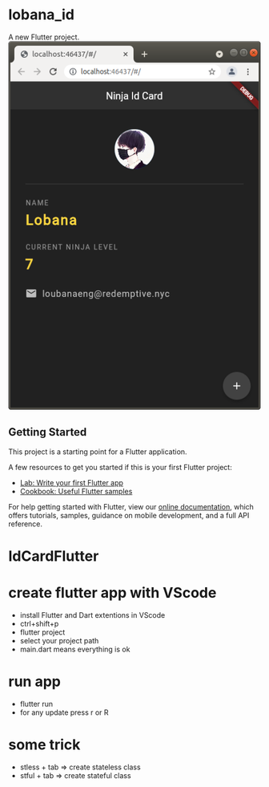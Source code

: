 # lobana_id

A new Flutter project.
![Drag Racing](https://github.com/Lobana-sky/IdCardFlutter/blob/main/assets/ninjaid.png)
## Getting Started

This project is a starting point for a Flutter application.

A few resources to get you started if this is your first Flutter project:

- [Lab: Write your first Flutter app](https://flutter.dev/docs/get-started/codelab)
- [Cookbook: Useful Flutter samples](https://flutter.dev/docs/cookbook)

For help getting started with Flutter, view our
[online documentation](https://flutter.dev/docs), which offers tutorials,
samples, guidance on mobile development, and a full API reference.
# IdCardFlutter

# create flutter app with VScode

* install Flutter and Dart extentions in VScode
* ctrl+shift+p
* flutter project
* select your project path
* main.dart means everything is ok

# run app
* flutter run
* for any update press r or R

# some trick
* stless + tab => create stateless class
* stful + tab => create stateful class

